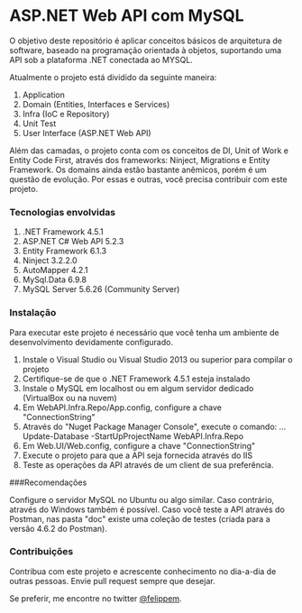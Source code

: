 # ASP.NET Web API com MySQL

O objetivo deste repositório é aplicar conceitos básicos de arquitetura de software, baseado na programação orientada à objetos, suportando uma API sob a plataforma .NET conectada ao MYSQL.

Atualmente o projeto está dividido da seguinte maneira:

1. Application
2. Domain (Entities, Interfaces e Services)
3. Infra (IoC e Repository)
4. Unit Test
5. User Interface (ASP.NET Web API)

Além das camadas, o projeto conta com os conceitos de DI, Unit of Work e Entity Code First, através dos frameworks: Ninject, Migrations e Entity Framework.
Os domains ainda estão bastante anêmicos, porém é um questão de evolução. Por essas e outras, você precisa contribuir com este projeto.

### Tecnologias envolvidas

1. .NET Framework 4.5.1
2. ASP.NET C# Web API 5.2.3
3. Entity Framework 6.1.3
4. Ninject 3.2.2.0
5. AutoMapper 4.2.1
6. MySql.Data 6.9.8
7. MySQL Server 5.6.26 (Community Server)

### Instalação

Para executar este projeto é necessário que você tenha um ambiente de desenvolvimento devidamente configurado.

1. Instale o Visual Studio ou Visual Studio 2013 ou superior para compilar o projeto
2. Certifique-se de que o .NET Framework 4.5.1 esteja instalado
3. Instale o MySQL em localhost ou em algum servidor dedicado (VirtualBox ou na nuvem)
4. Em WebAPI.Infra.Repo/App.config, configure a chave "ConnectionString"
5. Através do "Nuget Package Manager Console", execute o comando:
...
Update-Database -StartUpProjectName WebAPI.Infra.Repo
6. Em Web.UI/Web.config, configure a chave "ConnectionString"
7. Execute o projeto para que a API seja fornecida através do IIS
8. Teste as operações da API através de um client de sua preferência.

###Recomendações

Configure o servidor MySQL no Ubuntu ou algo similar. Caso contrário, através do Windows também é possível.
Caso você teste a API através do Postman, nas pasta "doc" existe uma coleção de testes (criada para a versão 4.6.2 do Postman). 

### Contribuições

Contribua com este projeto e acrescente conhecimento no dia-a-dia de outras pessoas. Envie pull request sempre que desejar.

Se preferir, me encontre no twitter <a href="//twitter.com/felippem" target="_blank">@felippem</a>.
